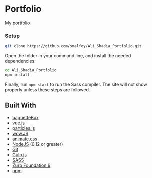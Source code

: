 # Portfolio

My portfolio


### Setup

```bash
git clone https://github.com/smalfoy/Ali_Shadia_Portfolio.git
```

Open the folder in your command line, and install the needed dependencies:

```bash
cd Ali_Shadia_Portfolio
npm install
```

Finally, run `npm start` to run the Sass compiler. The site will not show properly unless these steps are followed.


## Built With

- [baguetteBox](https://feimosi.github.io/baguetteBox.js/)
- [vue.js](https://vincentgarreau.com/particles.js/)
- [particles.js](https://vincentgarreau.com/particles.js/)
- [wow.JS](https://mynameismatthieu.com/WOW/)
- [animate.css](https://daneden.github.io/animate.css/)
- [NodeJS](https://nodejs.org/en/) (0.12 or greater)
- [Git](https://git-scm.com/)
- [Gulp.js](https://gulpjs.com/)
- [SASS](https://sass-lang.com/)
- [Zurb Foundation 6](https://foundation.zurb.com/)
- [npm](https://www.npmjs.com/) 
